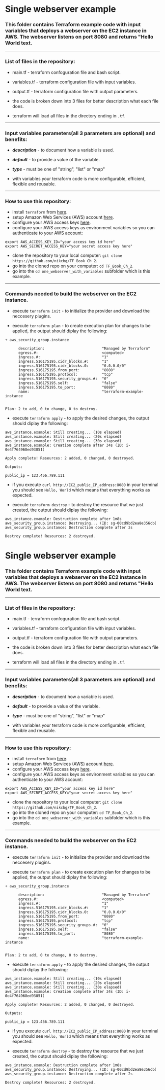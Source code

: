 # Single webserver example 

### This folder contains Terraform example code with input variables that deploys a webserver on the EC2 instance in AWS. The webserver listens on port 8080 and returns "Hello World text.
------------------------------------------------------------------------------------------------
### List of files in the repository:
- main.tf - terraform confoguration file and bash script.
- variables.tf - terraform configuration file with input variables.
- output.tf - terraform configuration file with output parameters.

- the code is broken down into 3 files for better description what each file does. 
- terraform will load all files in the directory ending in `.tf`.
---------------------------------------------------------------------------------------------------------------
### Input variables parameters(all 3 parameters are optional) and benefits:
- __*description*__ - to document how a variable is used.
- __*default*__ - to provide a value of the variable.
- __*type*__ - must be one of "string", "list" or "map"

- with variables your terraform code is more configurable, efficient, flexible and reusable.
-----------------------------------------------------------------------------------------------------------------

### How to use this repository:
- install `terraform` from [here](https://www.terraform.io/downloads.html).
- setup Amazon Web Services (AWS) account [here](https://aws.amazon.com/).
- configure your AWS access keys [here](https://docs.aws.amazon.com/general/latest/gr/aws-sec-cred-types.html#access-keys-and-secret-access-keys).
- configure your AWS access keys as environment variables so you can authenticate to your AWS account:

```
export AWS_ACCESS_KEY_ID="your access key id here"
export AWS_SECRET_ACCESS_KEY="your secret access key here"
```
   
- clone the repository to your local computer: `git clone https://github.com/nikcbg/TF_Book_Ch_2`.
- go into the cloned repo on your computer: `cd TF_Book_Ch_2`.
- go into the `cd one_webserver_with_variables` subfolder which is this example.

------------------------------------------------------------------------------------------------------------------
### Commands needed to build the webserver on the EC2 instance.
- execute `terraform init` - to initialize the provider and download the neccesery plugins.
  
- execute `terraform plan` - to create execution plan for changes to be applied, the output should diplay the following:  

```
+ aws_security_group.instance
     
      description:                          "Managed by Terraform"
      egress.#:                             <computed>
      ingress.#:                            "1"
      ingress.516175195.cidr_blocks.#:      "1"
      ingress.516175195.cidr_blocks.0:      "0.0.0.0/0"
      ingress.516175195.from_port:          "8080"
      ingress.516175195.protocol:           "tcp"
      ingress.516175195.security_groups.#:  "0"
      ingress.516175195.self:               "false"
      ingress.516175195.to_port:            "8080"
      name:                                 "terraform-example-instance


Plan: 2 to add, 0 to change, 0 to destroy.

```
  
- execute `terraform apply` - to apply the desired changes, the output should diplay the following:

```
aws_instance.example: Still creating... (10s elapsed)
aws_instance.example: Still creating... (20s elapsed)
aws_instance.example: Still creating... (30s elapsed)
aws_instance.example: Creation complete after 34s (ID: i-0e4f764968ed93051)

Apply complete! Resources: 2 added, 0 changed, 0 destroyed.

Outputs:

public_ip = 123.456.789.111

```
  
- if you execute `curl http://EC2_public_IP_address:8080` in your terminal you should see `Hello, World` which means that everything works as expected.
  
- execute `terraform destroy` - to destroy the resource that we just created, the output should diplay the following:

```
aws_instance.example: Destruction complete after 1m8s
aws_security_group.instance: Destroying... (ID: sg-00cd9bd2ea8e356cb)
aws_security_group.instance: Destruction complete after 2s

Destroy complete! Resources: 2 destroyed.

```

# Single webserver example 

### This folder contains Terraform example code with input variables that deploys a webserver on the EC2 instance in AWS. The webserver listens on port 8080 and returns "Hello World text.
------------------------------------------------------------------------------------------------
### List of files in the repository:
- main.tf - terraform confoguration file and bash script.
- variables.tf - terraform configuration file with input variables.
- output.tf - terraform configuration file with output parameters.

- the code is broken down into 3 files for better description what each file does. 
- terraform will load all files in the directory ending in `.tf`.
---------------------------------------------------------------------------------------------------------------
### Input variables parameters(all 3 parameters are optional) and benefits:
- __*description*__ - to document how a variable is used.
- __*default*__ - to provide a value of the variable.
- __*type*__ - must be one of "string", "list" or "map"

- with variables your terraform code is more configurable, efficient, flexible and reusable.
-----------------------------------------------------------------------------------------------------------------

### How to use this repository:
- install `terraform` from [here](https://www.terraform.io/downloads.html).
- setup Amazon Web Services (AWS) account [here](https://aws.amazon.com/).
- configure your AWS access keys [here](https://docs.aws.amazon.com/general/latest/gr/aws-sec-cred-types.html#access-keys-and-secret-access-keys).
- configure your AWS access keys as environment variables so you can authenticate to your AWS account:

```
export AWS_ACCESS_KEY_ID="your access key id here"
export AWS_SECRET_ACCESS_KEY="your secret access key here"
```
   
- clone the repository to your local computer: `git clone https://github.com/nikcbg/TF_Book_Ch_2`.
- go into the cloned repo on your computer: `cd TF_Book_Ch_2`.
- go into the `cd one_webserver_with_variables` subfolder which is this example.

------------------------------------------------------------------------------------------------------------------
### Commands needed to build the webserver on the EC2 instance.
- execute `terraform init` - to initialize the provider and download the neccesery plugins.
  
- execute `terraform plan` - to create execution plan for changes to be applied, the output should diplay the following:  

```
+ aws_security_group.instance
     
      description:                          "Managed by Terraform"
      egress.#:                             <computed>
      ingress.#:                            "1"
      ingress.516175195.cidr_blocks.#:      "1"
      ingress.516175195.cidr_blocks.0:      "0.0.0.0/0"
      ingress.516175195.from_port:          "8080"
      ingress.516175195.protocol:           "tcp"
      ingress.516175195.security_groups.#:  "0"
      ingress.516175195.self:               "false"
      ingress.516175195.to_port:            "8080"
      name:                                 "terraform-example-instance


Plan: 2 to add, 0 to change, 0 to destroy.

```
  
- execute `terraform apply` - to apply the desired changes, the output should diplay the following:

```
aws_instance.example: Still creating... (10s elapsed)
aws_instance.example: Still creating... (20s elapsed)
aws_instance.example: Still creating... (30s elapsed)
aws_instance.example: Creation complete after 34s (ID: i-0e4f764968ed93051)

Apply complete! Resources: 2 added, 0 changed, 0 destroyed.

Outputs:

public_ip = 123.456.789.111

```
  
- if you execute `curl http://EC2_public_IP_address:8080` in your terminal you should see `Hello, World` which means that everything works as expected.
  
- execute `terraform destroy` - to destroy the resource that we just created, the output should diplay the following:

```
aws_instance.example: Destruction complete after 1m8s
aws_security_group.instance: Destroying... (ID: sg-00cd9bd2ea8e356cb)
aws_security_group.instance: Destruction complete after 2s

Destroy complete! Resources: 2 destroyed.

```

